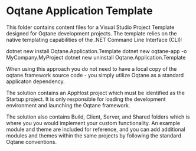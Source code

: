 # Oqtane Application Template

This folder contains content files for a Visual Studio Project Template designed for Oqtane development projects. The template relies on the native templating capabilities of the .NET Command Line Interface (CLI):

dotnet new install Oqtane.Application.Template
dotnet new oqtane-app -o MyCompany.MyProject
dotnet new uninstall Oqtane.Application.Template

When using this approach you do not need to have a local copy of the oqtane.framework source code - you simply utilize Oqtane as a standard applicaton dependency.

The solution contains an AppHost project which must be identified as the Startup project. It is only responsible for loading the development environment and launching the Oqtane framework.

The solution also contains Build, Client, Server, and Shared folders which is where you you would implement your custom functionality. An example module and theme are included for reference, and you can add additional modules and themes within the same projects by following the standard Oqtane conventions. 
